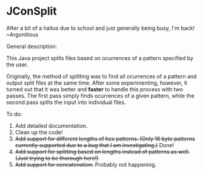 # JConSplit

After a bit of a haitus due to school and just generally being busy, I'm back! ~Argonitious

General description:

This Java project splits files based on ocurrences of a pattern specified by the user.

Originally, the method of splitting was to find all ocurrences of a pattern and output split files at the same time. After some experimenting, however, it turned out that it was better and **faster** to handle this process with two passes. The first pass simply finds ocurrences of a given pattern, while the second pass splits the input into individual files.

To do:
1. Add detailed documentation.
2. Clean up the code!
3. ~~Add support for different lengths of hex patterns. (Only 16 byte patterns currently supported due to a bug that I am investigating.)~~ Done!
4. ~~Add support for splitting based on lengths instead of patterns as well. (Just trying to be thorough here!)~~
5. ~~Add support for concatenation.~~ Probably not happening.
